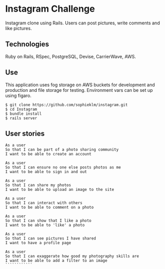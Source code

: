 Instagram Challenge
===================

Instagram clone using Rails. Users can post pictures, write comments and like pictures.

Technologies
-----------

Ruby on Rails, RSpec, PostgreSQL, Devise, CarrierWave, AWS.

Use
-------------

This application uses fog storage on AWS buckets for development and production and file storage for testing.
Environment vars can be set up using figaro.

````
$ git clone https://github.com/sophieklm/instagram.git
$ cd Instagram
$ bundle install
$ rails server
````

User stories
--------
`````````````
As a user
So that I can be part of a photo sharing community
I want to be able to create an account

As a user
So that I can ensure no one else posts photos as me
I want to be able to sign in and out

As a user
So that I can share my photos
I want to be able to upload an image to the site

As a user
So that I can interact with others
I want to be able to comment on a photo

As a user
So that I can show that I like a photo
I want to be able to 'like' a photo

As a user
So that I can see pictures I have shared
I want to have a profile page

As a user
So that I can exaggerate how good my photography skills are
I want to be able to add a filter to an image
````````````
